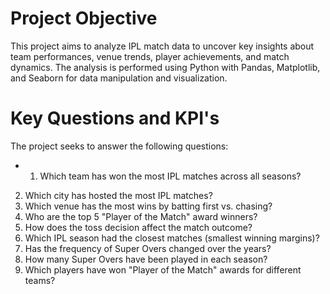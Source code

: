 # Project Objective
This project aims to analyze IPL match data to uncover key insights about team performances, venue trends, player achievements, and match dynamics. The analysis is performed using Python with Pandas, Matplotlib, and Seaborn for data manipulation and visualization.

# Key Questions and KPI's

The project seeks to answer the following questions:
- 1.	Which team has won the most IPL matches across all seasons?
2.	Which city has hosted the most IPL matches?
3.	Which venue has the most wins by batting first vs. chasing?
4.	Who are the top 5 "Player of the Match" award winners?
5.	How does the toss decision affect the match outcome?
6.	Which IPL season had the closest matches (smallest winning margins)?
7.	Has the frequency of Super Overs changed over the years?
8.	How many Super Overs have been played in each season?
9.	Which players have won "Player of the Match" awards for different teams?
